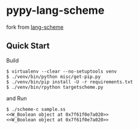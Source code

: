 # pypy-lang-scheme

fork from [lang-scheme](https://bitbucket.org/pypy/lang-scheme)

## Quick Start

Build

```console
$ virtualenv --clear --no-setuptools venv
$ ./venv/bin/python misc/get-pip.py
$ ./venv/bin/pip install -U -r requirements.txt
$ ./venv/bin/rpython targetscheme.py
```

and Run

```console
$ ./scheme-c sample.ss
<<W_Boolean object at 0x7f61f0e7a020>>
<<W_Boolean object at 0x7f61f0e7a020>>
```
